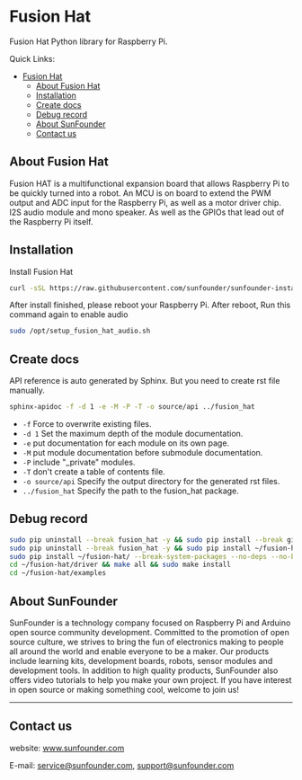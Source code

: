 # Fusion Hat

Fusion Hat Python library for Raspberry Pi.

Quick Links:

- [Fusion Hat](#fusion-hat)
  - [About Fusion Hat](#about-fusion-hat)
  - [Installation](#installation)
  - [Create docs](#create-docs)
  - [Debug record](#debug-record)
  - [About SunFounder](#about-sunfounder)
  - [Contact us](#contact-us)

## About Fusion Hat

Fusion HAT is a multifunctional expansion board that allows Raspberry Pi to be quickly turned into a robot. An MCU is on board to extend the PWM output and ADC input for the Raspberry Pi, as well as a motor driver chip. I2S audio module and mono speaker. As well as the GPIOs that lead out of the Raspberry Pi itself.

## Installation

Install Fusion Hat

```bash
curl -sSL https://raw.githubusercontent.com/sunfounder/sunfounder-installer-scripts/main/install-fusion-hat.sh | sudo bash
```

After install finished, please reboot your Raspberry Pi. After reboot, Run this command again to enable audio

```bash
sudo /opt/setup_fusion_hat_audio.sh
```

## Create docs

API reference is auto generated by Sphinx. But you need to create rst file manually.
```bash
sphinx-apidoc -f -d 1 -e -M -P -T -o source/api ../fusion_hat
```

- `-f` Force to overwrite existing files.
- `-d 1` Set the maximum depth of the module documentation.
- `-e` put documentation for each module on its own page.
- `-M` put module documentation before submodule documentation.
- `-P` include "_private" modules.
- `-T` don't create a table of contents file.
- `-o source/api` Specify the output directory for the generated rst files.
- `../fusion_hat` Specify the path to the fusion_hat package.

## Debug record

```bash
sudo pip uninstall --break fusion_hat -y && sudo pip install --break git+https://github.com/sunfounder/fusion-hat.git@1.1.x
sudo pip uninstall --break fusion_hat -y && sudo pip install ~/fusion-hat/ --break-system-packages --no-deps --no-build-isolation
sudo pip install ~/fusion-hat/ --break-system-packages --no-deps --no-build-isolation
cd ~/fusion-hat/driver && make all && sudo make install
cd ~/fusion-hat/examples
```

## About SunFounder

SunFounder is a technology company focused on Raspberry Pi and Arduino open source community development. Committed to the promotion of open source culture, we strives to bring the fun of electronics making to people all around the world and enable everyone to be a maker. Our products include learning kits, development boards, robots, sensor modules and development tools. In addition to high quality products, SunFounder also offers video tutorials to help you make your own project. If you have interest in open source or making something cool, welcome to join us!

----------------------------------------------

## Contact us

website:
    www.sunfounder.com

E-mail:
    service@sunfounder.com, support@sunfounder.com

